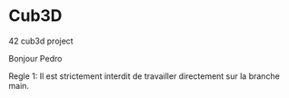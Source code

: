 # Cub3D
42 cub3d project

Bonjour Pedro

Regle 1: Il est strictement interdit de travailler directement sur la branche main.
